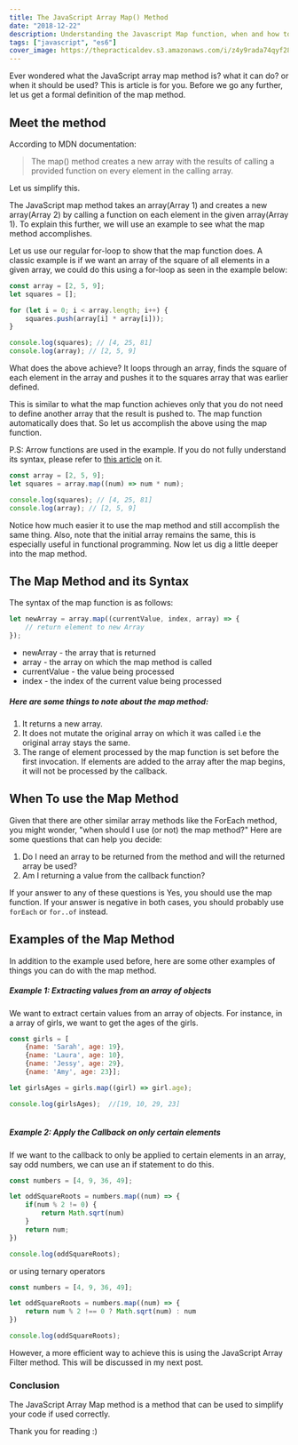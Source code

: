 ```yaml
---
title: The JavaScript Array Map() Method
date: "2018-12-22"
description: Understanding the Javascript Map function, when and how to use it.
tags: ["javascript", "es6"] 
cover_image: https://thepracticaldev.s3.amazonaws.com/i/z4y9rada74qyf288n90i.jpg
---
```


Ever wondered what the JavaScript array map method is? what it can do? or when it should be used? This is article is for you. Before we go any further, let us get a formal definition of the map method. 

<h2>Meet the method</h2>
According to MDN documentation: 

>The map() method creates a new array with the results of calling a provided function on every element in the calling array.

Let us simplify this.

The JavaScript map method takes an array(Array 1) and creates a new array(Array 2) by calling a function on each element in the given array(Array 1). To explain this further, we will use an example to see what the map method accomplishes.

Let us use our regular for-loop to show that the map function does. A classic example is if we want an array of the square of all elements in a given array, we could do this using a for-loop as seen in the example below:

```js
const array = [2, 5, 9];
let squares = [];

for (let i = 0; i < array.length; i++) {
    squares.push(array[i] * array[i]));
}

console.log(squares); // [4, 25, 81]
console.log(array); // [2, 5, 9]

``` 

What does the above achieve? It loops through an array, finds the square of each element in the array and pushes it to the squares array that was earlier defined.

This is similar to what the map function achieves only that you do not need to define another array that the result is pushed to. The map function automatically does that. So let us accomplish the above using the map function.

P.S: Arrow functions are used in the example. If you do not fully understand its syntax, please refer to [this article](https://dev.to/sarah_chima/arrow-functions-in-es6-24) on it.

```javascript
const array = [2, 5, 9];
let squares = array.map((num) => num * num);

console.log(squares); // [4, 25, 81]
console.log(array); // [2, 5, 9]
```

Notice how much easier it to use the map method and still accomplish the same thing. Also, note that the initial array remains the same, this is especially useful in functional programming. Now let us dig a little deeper into the map method.

<h2>The Map Method and its Syntax</h2>

The syntax of the map function is as follows:

```javascript
let newArray = array.map((currentValue, index, array) => {
    // return element to new Array
});
```

<ul>
    <li>newArray - the array that is returned</li>
    <li>array - the array on which the map method is called </li>
    <li>currentValue - the value being processed </li>
    <li>index - the index of the current value being processed </li>
</ul>

<h5><b>Here are some things to note about the map method:</b></h5>

1. It returns a new array.
2. It does not mutate the original array on which it was called i.e the original array stays the same.
3. The range of element processed by the map function is set before the first invocation. If elements are added to the array after the map begins, it will not be processed by the callback.


<h2>When To use the Map Method </h2>

Given that there are other similar array methods like the ForEach method, you might wonder, "when should I use (or not) the map method?" Here are some questions that can help you decide:

1. Do I need an array to be returned from the method and will the returned array be used?
2. Am I returning a value from the callback function?

If your answer to any of these questions is Yes, you should use the map function. If your answer is negative in both cases, you should probably use `forEach` or `for..of` instead. 

<h2> Examples of the Map Method </h2>

In addition to the example used before, here are some other examples of things you can do with the map method.

<h5>Example 1: Extracting values from an array of objects</h5>

    
We want to extract certain values from an array of objects. For instance, in a array of girls, we want to get the ages of the girls.

```javascript
const girls = [
    {name: 'Sarah', age: 19},
    {name: 'Laura', age: 10},
    {name: 'Jessy', age: 29},
    {name: 'Amy', age: 23}];

let girlsAges = girls.map((girl) => girl.age);

console.log(girlsAges);  //[19, 10, 29, 23]
    
```

<h5>Example 2: Apply the Callback on only certain elements</h5>

If we want to the callback to only be applied to certain elements in an array, say odd numbers, we can use an if statement to do this.

```javascript
const numbers = [4, 9, 36, 49];

let oddSquareRoots = numbers.map((num) => {
    if(num % 2 != 0) {
        return Math.sqrt(num)     
    }
    return num;
})

console.log(oddSquareRoots);
```

or using ternary operators

```javascript
const numbers = [4, 9, 36, 49];

let oddSquareRoots = numbers.map((num) => {
    return num % 2 !== 0 ? Math.sqrt(num) : num 
})

console.log(oddSquareRoots);
```

However, a more efficient way to achieve this is using the JavaScript Array Filter method. This will be discussed in my next post.

<h3>Conclusion</h3>

The JavaScript Array Map method is a method that can be used to simplify your code if used correctly. 

Thank you for reading :)


